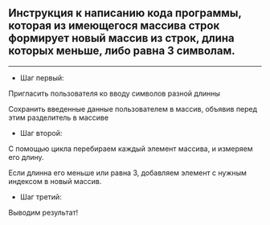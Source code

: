 ## Инструкция к написанию кода программы, которая из имеющегося массива строк формирует новый массив из строк, длина которых меньше, либо равна 3 символам.

___

* Шаг первый:

Пригласить пользователя ко вводу символов разной длинны

Сохранить введенные данные пользователем в массив, объявив перед этим разделитель в массиве

* Шаг второй:

С помощью цикла перебираем каждый элемент массива, и измеряем его длину.

Если длинна его меньше или равна 3, добавляем элемент с нужным индексом в новый массив.

* Шаг третий:

Выводим результат!